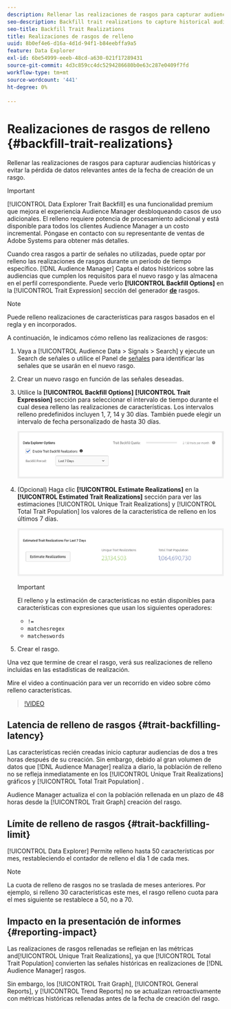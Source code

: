 ```yaml
---
description: Rellenar las realizaciones de rasgos para capturar audiencias históricas y evitar la pérdida de datos relevantes antes de la fecha de creación de un rasgo.
seo-description: Backfill trait realizations to capture historical audiences and avoid loss of relevant data prior to a trait creation date.
seo-title: Backfill Trait Realizations
title: Realizaciones de rasgos de relleno
uuid: 8b0ef4e6-d16a-4d1d-94f1-b84eebffa9a5
feature: Data Explorer
exl-id: 6be54999-eeeb-48cd-a630-021f17289431
source-git-commit: 4d3c859cc4dc5294286680b0e63c287e0409f7fd
workflow-type: tm+mt
source-wordcount: '441'
ht-degree: 0%

---
```


# Realizaciones de rasgos de relleno {#backfill-trait-realizations}

Rellenar las realizaciones de rasgos para capturar audiencias históricas y evitar la pérdida de datos relevantes antes de la fecha de creación de un rasgo.

>[!IMPORTANT]
>
>[!UICONTROL Data Explorer Trait Backfill] es una funcionalidad premium que mejora el experiencia Audience Manager desbloqueando casos de uso adicionales. El relleno requiere potencia de procesamiento adicional y está disponible para todos los clientes Audience Manager a un costo incremental. Póngase en contacto con su representante de ventas de Adobe Systems para obtener más detalles.

Cuando crea rasgos a partir de señales no utilizadas, puede optar por relleno las realizaciones de rasgos durante un período de tiempo específico. [!DNL Audience Manager] Capta el datos históricos sobre las audiencias que cumplen los requisitos para el nuevo rasgo y las almacena en el perfil correspondiente. Puede verlo **[!UICONTROL Backfill Options]** en la [!UICONTROL Trait Expression] sección del generador **[de](../../features/traits/about-trait-builder.md)** rasgos.

>[!NOTE]
>
>Puede relleno realizaciones de características para rasgos basados en el regla y en incorporados.

A continuación, le indicamos cómo relleno las realizaciones de rasgos:

1. Vaya a [!UICONTROL Audience Data > Signals > Search] y ejecute un Search de señales o utilice el Panel de [señales](../../features/data-explorer/data-explorer-signals-dashboard.md) para identificar las señales que se usarán en el nuevo rasgo.
1. Crear un nuevo rasgo en función de las señales deseadas.
1. Utilice la **[!UICONTROL Backfill Options]** **[!UICONTROL Trait Expression]** sección para seleccionar el intervalo de tiempo durante el cual desea relleno las realizaciones de características. Los intervalos relleno predefinidos incluyen 1, 7, 14 y 30 días. También puede elegir un intervalo de fecha personalizado de hasta 30 días.

   ![rasgo-relleno](assets/signals-trait-backfill.png)

1. (Opcional) Haga clic **[!UICONTROL Estimate Realizations]** en la **[!UICONTROL Estimated Trait Realizations]** sección para ver las estimaciones [!UICONTROL Unique Trait Realizations] y [!UICONTROL Total Trait Population] los valores de la característica de relleno en los últimos 7 días.

   ![estimación-rasgo-realizaciones](assets/estimate-trait-realizations.png)

   >[!IMPORTANT]
   >
   >El relleno y la estimación de características no están disponibles para características con expresiones que usan los siguientes operadores:
   >    * `!=`
   >    * `matchesregex`
   >    * `matcheswords`
1. Crear el rasgo.

Una vez que termine de crear el rasgo, verá sus realizaciones de relleno incluidas en las estadísticas de realización.

Mire el video a continuación para ver un recorrido en video sobre cómo relleno características.

>[!VIDEO](https://video.tv.adobe.com/v/25169/)

## Latencia de relleno de rasgos {#trait-backfilling-latency}

Las características recién creadas inicio capturar audiencias de dos a tres horas después de su creación. Sin embargo, debido al gran volumen de datos que [!DNL Audience Manager] realiza a diario, la población de relleno no se refleja inmediatamente en los [!UICONTROL Unique Trait Realizations] gráficos y [!UICONTROL Total Trait Population] .

Audience Manager actualiza el con la población rellenada en un plazo de 48 horas desde la [!UICONTROL Trait Graph] creación del rasgo.

## Límite de relleno de rasgos {#trait-backfilling-limit}

[!UICONTROL Data Explorer] Permite relleno hasta 50 características por mes, restableciendo el contador de relleno el día 1 de cada mes.

>[!NOTE]
>
>La cuota de relleno de rasgos no se traslada de meses anteriores. Por ejemplo, si relleno 30 características este mes, el rasgo relleno cuota para el mes siguiente se restablece a 50, no a 70.

## Impacto en la presentación de informes {#reporting-impact}

Las realizaciones de rasgos rellenadas se reflejan en las métricas and[!UICONTROL Unique Trait Realizations], ya que [!UICONTROL Total Trait Population] convierten las señales históricas en realizaciones de [!DNL Audience Manager] rasgos.

Sin embargo, los [!UICONTROL Trait Graph], [!UICONTROL General Reports], y [!UICONTROL Trend Reports] no se actualizan retroactivamente con métricas históricas rellenadas antes de la fecha de creación del rasgo.
